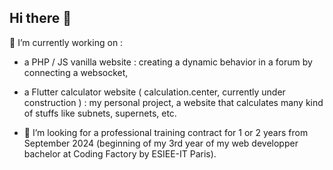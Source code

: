 ## Hi there 👋
🔭 I’m currently working on :
- a PHP / JS vanilla website : creating a dynamic behavior in a forum by connecting a websocket,
- a Flutter calculator website ( calculation.center, currently under construction ) : my personal project, a website that calculates many kind of stuffs like subnets, supernets, etc.

- 🤔 I’m looking for a professional training contract for 1 or 2 years from September 2024 (beginning of my 3rd year of my web developper bachelor at Coding Factory by ESIEE-IT Paris). 
<!--
**bidibul75/bidibul75** is a ✨ _special_ ✨ repository because its `README.md` (this file) appears on your GitHub profile.

Here are some ideas to get you started:

- 🔭 I’m currently working on ...
- 🌱 I’m currently learning ...
- 👯 I’m looking to collaborate on ...
- 🤔 I’m looking for help with ...
- 💬 Ask me about ...
- 📫 How to reach me: ...
- 😄 Pronouns: ...
- ⚡ Fun fact: ...
-->
